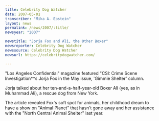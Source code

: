```yaml
---
title: Celebrity Dog Watcher
date: 2007-05-01
transcriber: "Mika A. Epstein"
layout: news
permalink: /news/2007/:title/
newsyear: "2007"

newstitle: "Jorja Fox and Ali, the Other Boxer"
newsreporter: Celebrity Dog Watcher
newssource: Celebrity Dog Watcher
newsurl: https://celebritydogwatcher.com/

---
```


"Los Angeles Confidential" magazine featured "CSI: Crime Scene Investigation**s Jorja Fox in the May issue, 'Gimmie Shelter' column.

Jorja talked about her ten-and-a-half-year-old Boxer Ali (yes, as in Muhammad Ali), a rescue dog from New York.

The article revealed Fox's soft spot for animals, her childhood dream to have a show on "Animal Planet" that hasn't gone away and her assistance with the "North Central Animal Shelter" last year.
